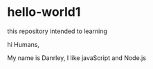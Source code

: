 # hello-world1
this repository intended to learning

hi Humans,

My name is Danrley, I like javaScript and Node.js 
